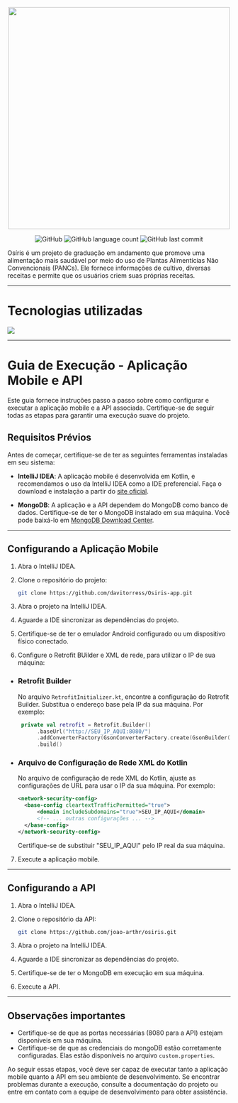 <p align="center">
   <img src="https://github.com/davitorress/Osiris-app/assets/104948713/5dfe90f9-43a4-442d-b499-04a74b9bfc0a" align="center" width="500">
</p>

<div align="center">
   
   ![GitHub](https://img.shields.io/github/license/davitorress/Osiris-app)
   ![GitHub language count](https://img.shields.io/github/languages/count/davitorress/Osiris-app)
   ![GitHub last commit](https://img.shields.io/github/last-commit/davitorress/Osiris-app)

</div>

Osíris é um projeto de graduação em andamento que promove uma alimentação mais saudável por meio do uso de Plantas Alimentícias Não Convencionais (PANCs). Ele fornece informações de cultivo, diversas receitas e permite que os usuários criem suas próprias receitas.

___

# Tecnologias utilizadas
<img src="https://img.shields.io/badge/Kotlin-0095D5?&style=for-the-badge&logo=kotlin&logoColor=white">

___

# Guia de Execução - Aplicação Mobile e API

Este guia fornece instruções passo a passo sobre como configurar e executar a aplicação mobile e a API associada. Certifique-se de seguir todas as etapas para garantir uma execução suave do projeto.

## Requisitos Prévios

Antes de começar, certifique-se de ter as seguintes ferramentas instaladas em seu sistema:

- **IntelliJ IDEA**: A aplicação mobile é desenvolvida em Kotlin, e recomendamos o uso da IntelliJ IDEA como a IDE preferencial. Faça o download e instalação a partir do [site oficial](https://www.jetbrains.com/idea/).

- **MongoDB**: A aplicação e a API dependem do MongoDB como banco de dados. Certifique-se de ter o MongoDB instalado em sua máquina. Você pode baixá-lo em [MongoDB Download Center](https://www.mongodb.com/try/download/community).

___

## Configurando a Aplicação Mobile

1. Abra o IntelliJ IDEA.

2. Clone o repositório do projeto:

   ```bash
   git clone https://github.com/davitorress/Osiris-app.git
   ```

3. Abra o projeto na IntelliJ IDEA.

4. Aguarde a IDE sincronizar as dependências do projeto.

5. Certifique-se de ter o emulador Android configurado ou um dispositivo físico conectado.

6. Configure o Retrofit BUilder e XML de rede, para utilizar o IP de sua máquina:

  - ### Retrofit Builder
    No arquivo `RetrofitInitializer.kt`, encontre a configuração do Retrofit Builder. Substitua o endereço base pela IP da sua máquina. Por exemplo:
    ```kotlin
     private val retrofit = Retrofit.Builder()
          .baseUrl("http://SEU_IP_AQUI:8080/")
          .addConverterFactory(GsonConverterFactory.create(GsonBuilder().setLenient().create()))
          .build()
     ```

- ### Arquivo de Configuração de Rede XML do Kotlin
  No arquivo de configuração de rede XML do Kotlin, ajuste as configurações de URL para usar o IP da sua máquina. Por exemplo:
  ```xml
  <network-security-config>
    <base-config cleartextTrafficPermitted="true">
        <domain includeSubdomains="true">SEU_IP_AQUI</domain>
        <!-- ... outras configurações ... -->
    </base-config>
  </network-security-config>
  ```
  Certifique-se de substituir "SEU_IP_AQUI" pelo IP real da sua máquina.

7. Execute a aplicação mobile.

___

## Configurando a API

1. Abra o IntelliJ IDEA.

2. Clone o repositório da API:

   ```bash
   git clone https://github.com/joao-arthr/osiris.git
   ```

3. Abra o projeto na IntelliJ IDEA.

4. Aguarde a IDE sincronizar as dependências do projeto.

5. Certifique-se de ter o MongoDB em execução em sua máquina.

6. Execute a API.

___

## Observações importantes

- Certifique-se de que as portas necessárias (8080 para a API) estejam disponíveis em sua máquina.
- Certifique-se de que as credenciais do mongoDB estão corretamente configuradas. Elas estão disponíveis no arquivo `custom.properties`.

Ao seguir essas etapas, você deve ser capaz de executar tanto a aplicação mobile quanto a API em seu ambiente de desenvolvimento. Se encontrar problemas durante a execução, consulte a documentação do projeto ou entre em contato com a equipe de desenvolvimento para obter assistência.
